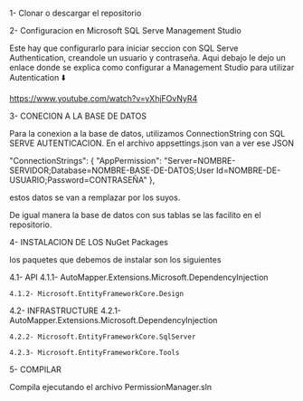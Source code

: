 1- Clonar o descargar el repositorio

2- Configuracion en Microsoft SQL Serve Management Studio

Este hay que configurarlo para iniciar seccion con SQL Serve Authentication, creandole un usuario y contraseña.
Aqui debajo le dejo un enlace donde se explica como configurar a Management Studio para utilizar Autentication ⬇️

https://www.youtube.com/watch?v=yXhjFOvNyR4

3- CONECION A LA BASE DE DATOS

Para la conexion a la base de datos, utilizamos ConnectionString con SQL SERVE AUTENTICACION.
En el archivo appsettings.json van a ver ese JSON

  "ConnectionStrings": {
    "AppPermission": "Server=NOMBRE-SERVIDOR;Database=NOMBRE-BASE-DE-DATOS;User Id=NOMBRE-DE-USUARIO;Password=CONTRASEÑA"
  },
  
estos datos se van a remplazar por los suyos.

De igual manera la base de datos con sus tablas se las facilito en el repositorio.

4- INSTALACION DE LOS NuGet Packages

los paquetes que debemos de instalar son los siguientes

  4.1- API
    4.1.1- AutoMapper.Extensions.Microsoft.DependencyInjection

    4.1.2- Microsoft.EntityFrameworkCore.Design

  4.2- INFRASTRUCTURE
    4.2.1- AutoMapper.Extensions.Microsoft.DependencyInjection

    4.2.2- Microsoft.EntityFrameworkCore.SqlServer

    4.2.3- Microsoft.EntityFrameworkCore.Tools

5- COMPILAR

  Compila ejecutando el archivo PermissionManager.sln

